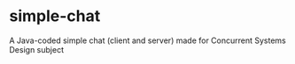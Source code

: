 # simple-chat
A Java-coded simple chat (client and server) made for Concurrent Systems Design subject

